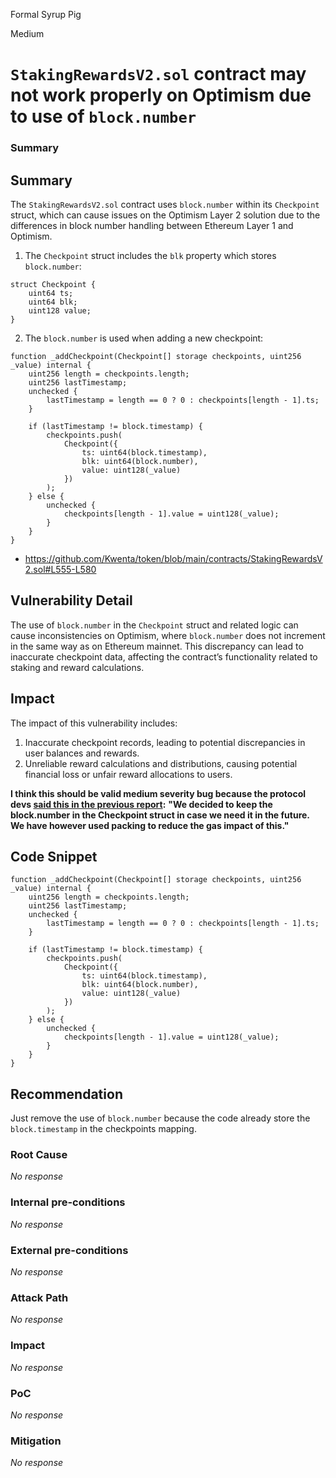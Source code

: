 Formal Syrup Pig

Medium

# `StakingRewardsV2.sol` contract may not work properly on Optimism due to use of `block.number`

### Summary

## Summary

The `StakingRewardsV2.sol` contract uses `block.number` within its `Checkpoint` struct, which can cause issues on the Optimism Layer 2 solution due to the differences in block number handling between Ethereum Layer 1 and Optimism.

1. The `Checkpoint` struct includes the `blk` property which stores `block.number`:

```solidity
struct Checkpoint {
    uint64 ts;
    uint64 blk;
    uint128 value;
}
```

2. The `block.number` is used when adding a new checkpoint:

```solidity
function _addCheckpoint(Checkpoint[] storage checkpoints, uint256 _value) internal {
    uint256 length = checkpoints.length;
    uint256 lastTimestamp;
    unchecked {
        lastTimestamp = length == 0 ? 0 : checkpoints[length - 1].ts;
    }

    if (lastTimestamp != block.timestamp) {
        checkpoints.push(
            Checkpoint({
                ts: uint64(block.timestamp),
                blk: uint64(block.number),
                value: uint128(_value)
            })
        );
    } else {
        unchecked {
            checkpoints[length - 1].value = uint128(_value);
        }
    }
}
```
- https://github.com/Kwenta/token/blob/main/contracts/StakingRewardsV2.sol#L555-L580

## Vulnerability Detail

The use of `block.number` in the `Checkpoint` struct and related logic can cause inconsistencies on Optimism, where `block.number` does not increment in the same way as on Ethereum mainnet. This discrepancy can lead to inaccurate checkpoint data, affecting the contract’s functionality related to staking and reward calculations.

## Impact

The impact of this vulnerability includes:

1. Inaccurate checkpoint records, leading to potential discrepancies in user balances and rewards.
2. Unreliable reward calculations and distributions, causing potential financial loss or unfair reward allocations to users.

**I think this should be valid medium severity bug because the protocol devs [said this in the previous report](https://github.com/Kwenta/token/blob/main/audits/external/kwenta-staking-v2-second-migration-final-report.md#:~:text=%22We%20decided%20to%20keep%20the%C2%A0block.number%C2%A0in%20the%C2%A0Checkpoint%C2%A0struct%20in%20case%20we%20need%20it%20in%20the%20future.%20We%20have%20however%20used%20packing%20to%20reduce%20the%20gas%20impact%20of%20this.%22):**
**"We decided to keep the block.number in the Checkpoint struct in case we need it in the future. We have however used packing to reduce the gas impact of this."**

## Code Snippet

```solidity
function _addCheckpoint(Checkpoint[] storage checkpoints, uint256 _value) internal {
    uint256 length = checkpoints.length;
    uint256 lastTimestamp;
    unchecked {
        lastTimestamp = length == 0 ? 0 : checkpoints[length - 1].ts;
    }

    if (lastTimestamp != block.timestamp) {
        checkpoints.push(
            Checkpoint({
                ts: uint64(block.timestamp),
                blk: uint64(block.number),
                value: uint128(_value)
            })
        );
    } else {
        unchecked {
            checkpoints[length - 1].value = uint128(_value);
        }
    }
}
```

## Recommendation

Just remove the use of `block.number` because the code already store the `block.timestamp` in the checkpoints mapping.

### Root Cause

_No response_

### Internal pre-conditions

_No response_

### External pre-conditions

_No response_

### Attack Path

_No response_

### Impact

_No response_

### PoC

_No response_

### Mitigation

_No response_